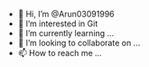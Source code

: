 - 👋 Hi, I’m @Arun03091996
- 👀 I’m interested in Git
- 🌱 I’m currently learning ...
- 💞️ I’m looking to collaborate on ...
- 📫 How to reach me ...

<!---
Arun03091996/Arun03091996 is a ✨ special ✨ repository because its `README.md` (this file) appears on your GitHub profile.
You can click the Preview link to take a look at your changes.
--->
